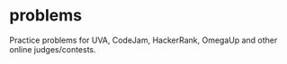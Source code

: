 # problems
Practice problems for UVA, CodeJam, HackerRank, OmegaUp and other online judges/contests.
